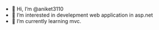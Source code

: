 - 👋 Hi, I’m @aniket3110
- 👀 I’m interested in develepment web application in asp.net
- 🌱 I’m currently learning mvc. 

<!---
Welcome to my GitHub repository! Here, you will find a comprehensive collection of projects showcasing my experience in developing robust and efficient web applications using ASP.NET C# with the Model-View-Controller (MVC) architectural pattern. These projects follow a Tree-Tier Architecture, allowing for modular and scalable development.
--->

<!---
Technologies Used:

ASP.NET C#: The foundation of these projects lies in the powerful and versatile ASP.NET framework, utilizing C# for server-side logic and application development.
MVC Architecture: Each project adheres to the Model-View-Controller design pattern, promoting separation of concerns and maintainability.
API Development: I have integrated RESTful APIs in various projects, enabling smooth communication between different components of the application and supporting seamless integration with external services.
SQL Database: To ensure data persistence and efficient data management, these projects are backed by a SQL database. I have designed and optimized the database schema to support the application's requirements.
Redis Cache: For high-performance caching, I have implemented Redis caching in select projects. This not only improves response times but also reduces the load on the database.
Solr: Some projects utilize Apache Solr for powerful and efficient full-text search functionality, enhancing the user experience by providing fast and relevant search results.
--->

<!---
Project Highlights:

Project 1: E-Commerce Platform

Developed a feature-rich e-commerce website using ASP.NET MVC and C#.
Implemented a product catalog, shopping cart, and secure payment processing.
Utilized Redis cache to improve response times for frequently accessed data.
Integrated Solr for lightning-fast product searches, enabling users to find products quickly.
Project 2: Task Management System API

Created a RESTful API for a task management system, allowing users to create, update, and prioritize tasks.
Implemented a Tree-Tier Architecture, separating business logic, data access, and presentation layers.
Utilized SQL database for storing task-related data, ensuring data integrity and consistency.
Employed Redis cache to store frequently accessed task information, reducing database queries.
Project 3: Social Media Dashboard

Developed a social media dashboard that aggregates data from multiple platforms using their respective APIs.
Utilized ASP.NET Web API to handle data retrieval and processing from different social media platforms.
Implemented OAuth for secure authentication and authorization with the social media APIs.
Leveraged Redis cache to store user-specific data, providing a seamless user experience.
--->

<!---
How to Use:

Each project within this repository includes detailed documentation, describing its purpose, features, and how to run it locally.
To get started, clone the repository to your local machine using the provided link.
Follow the instructions in the individual project folders to set up the necessary dependencies and databases.
Feel free to explore the code, learn from it, and use it as a reference for your own projects.
--->

<!---
Contributions:
I welcome contributions to this repository. If you have any suggestions, bug fixes, or enhancements, please submit a pull request, and I'll be more than happy to review it.

Thank you for visiting my GitHub repository. I hope these projects demonstrate my expertise in ASP.NET C# MVC API development and the effective implementation of Tree-Tier Architecture with SQL Database, Redis Cache, and Solr. Happy coding!
--->
